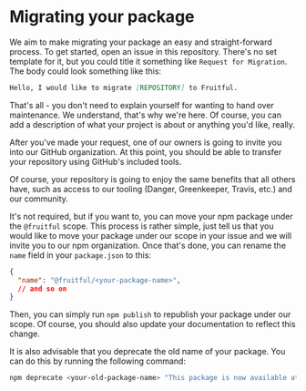 # Migrating your package

We aim to make migrating your package an easy and straight-forward process. 
To get started, open an issue in this repository. There's no set template for
it, but you could title it something like `Request for Migration`. The body
could look something like this:

```md
Hello, I would like to migrate [REPOSITORY] to Fruitful.
```

That's all - you don't need to explain yourself for wanting to hand over
maintenance. We understand, that's why we're here. Of course, you can add a
description of what your project is about or anything you'd like, really.

After you've made your request, one of our owners is going to invite you into
our GitHub organization. At this point, you should be able to transfer your
repository using GitHub's included tools.

Of course, your repository is going to enjoy the same benefits that all others
have, such as access to our tooling (Danger, Greenkeeper, Travis, etc.) and our
community.

It's not required, but if you want to, you can move your npm package under the
`@fruitful` scope. This process is rather simple, just tell us that you would
like to move your package under our scope in your issue and we will invite you
to our npm organization. Once that's done, you can rename the `name` field in
your `package.json` to this:

```json
{
  "name": "@fruitful/<your-package-name>",
  // and so on
}
```

Then, you can simply run `npm publish` to republish your package under our
scope. Of course, you should also update your documentation to reflect this
change.

It is also advisable that you deprecate the old name of your package. You can
do this by running the following command:

```sh
npm deprecate <your-old-package-name> "This package is now available at @fruitful/<your-package-name>"
```
